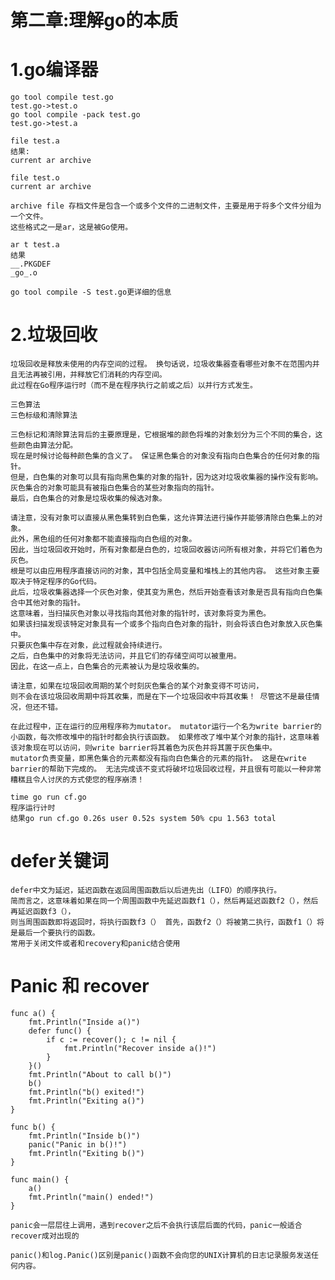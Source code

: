 # 第二章:理解go的本质

# 1.go编译器
	go tool compile test.go
	test.go->test.o
	go tool compile -pack test.go
	test.go->test.a

	file test.a
	结果:
	current ar archive

	file test.o
	current ar archive

	archive file 存档文件是包含一个或多个文件的二进制文件，主要是用于将多个文件分组为一个文件。 
	这些格式之一是ar，这是被Go使用。

	ar t test.a
	结果
	__.PKGDEF
	_go_.o

	go tool compile -S test.go更详细的信息

# 2.垃圾回收
	垃圾回收是释放未使用的内存空间的过程。 换句话说，垃圾收集器查看哪些对象不在范围内并且无法再被引用，并释放它们消耗的内存空间。 
	此过程在Go程序运行时（而不是在程序执行之前或之后）以并行方式发生。

	三色算法
	三色标级和清除算法

	三色标记和清除算法背后的主要原理是，它根据堆的颜色将堆的对象划分为三个不同的集合，这些颜色由算法分配。 
	现在是时候讨论每种颜色集的含义了。 保证黑色集合的对象没有指向白色集合的任何对象的指针。
	但是，白色集的对象可以具有指向黑色集的对象的指针，因为这对垃圾收集器的操作没有影响。 
	灰色集合的对象可能具有被指白色集合的某些对象指向的指针。 
	最后，白色集合的对象是垃圾收集的候选对象。

	请注意，没有对象可以直接从黑色集转到白色集，这允许算法进行操作并能够清除白色集上的对象。 
	此外，黑色组的任何对象都不能直接指向白色组的对象。
	因此，当垃圾回收开始时，所有对象都是白色的，垃圾回收器访问所有根对象，并将它们着色为灰色。 
	根是可以由应用程序直接访问的对象，其中包括全局变量和堆栈上的其他内容。 这些对象主要取决于特定程序的Go代码。
	此后，垃圾收集器选择一个灰色对象，使其变为黑色，然后开始查看该对象是否具有指向白色集合中其他对象的指针。 
	这意味着，当扫描灰色对象以寻找指向其他对象的指针时，该对象将变为黑色。 
	如果该扫描发现该特定对象具有一个或多个指向白色对象的指针，则会将该白色对象放入灰色集中。 
	只要灰色集中存在对象，此过程就会持续进行。 
	之后，白色集中的对象将无法访问，并且它们的存储空间可以被重用。 
	因此，在这一点上，白色集合的元素被认为是垃圾收集的。

	请注意，如果在垃圾回收周期的某个时刻灰色集合的某个对象变得不可访问，
	则不会在该垃圾回收周期中将其收集，而是在下一个垃圾回收中将其收集！ 尽管这不是最佳情况，但还不错。

    在此过程中，正在运行的应用程序称为mutator。 mutator运行一个名为write barrier的小函数，每次修改堆中的指针时都会执行该函数。 如果修改了堆中某个对象的指针，这意味着该对象现在可以访问，则write barrier将其着色为灰色并将其置于灰色集中。
    mutator负责变量，即黑色集合的元素都没有指向白色集合的元素的指针。 这是在write barrier的帮助下完成的。 无法完成该不变式将破坏垃圾回收过程，并且很有可能以一种非常糟糕且令人讨厌的方式使您的程序崩溃！

    time go run cf.go  
    程序运行计时
    结果go run cf.go 0.26s user 0.52s system 50% cpu 1.563 total

# defer关键词
    defer中文为延迟，延迟函数在返回周围函数后以后进先出（LIFO）的顺序执行。 
    简而言之，这意味着如果在同一个周围函数中先延迟函数f1（），然后再延迟函数f2（），然后再延迟函数f3（），
    则当周围函数即将返回时，将执行函数f3（） 首先，函数f2（）将被第二执行，函数f1（）将是最后一个要执行的函数。
    常用于关闭文件或者和recovery和panic结合使用


# Panic 和 recover
    func a() {
    	fmt.Println("Inside a()")
    	defer func() {
    		if c := recover(); c != nil {
    			fmt.Println("Recover inside a()!")
    		}
    	}()
    	fmt.Println("About to call b()")
    	b()
    	fmt.Println("b() exited!")
    	fmt.Println("Exiting a()")
    }

    func b() {
    	fmt.Println("Inside b()")
    	panic("Panic in b()!")
    	fmt.Println("Exiting b()")
    }
    
    func main() {
    	a()
    	fmt.Println("main() ended!")
    }
    
    panic会一层层往上调用，遇到recover之后不会执行该层后面的代码，panic一般适合recover成对出现的
    
    panic()和log.Panic()区别是panic()函数不会向您的UNIX计算机的日志记录服务发送任何内容。
    
    











